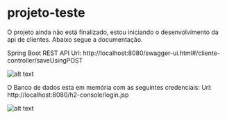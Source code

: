 # projeto-teste


O projeto ainda não está finalizado, estou iniciando o desenvolvimento da api de clientes. Abaixo segue a documentação.


Spring Boot REST API
Url: http://localhost:8080/swagger-ui.html#/cliente-controller/saveUsingPOST


![alt text](https://github.com/DaniloSoares0/projeto-teste/blob/master/src/main/resources/img/ssd.JPG)


O Banco de dados esta em memória com as seguintes credenciais:
Url: http://localhost:8080/h2-console/login.jsp


![alt text](https://github.com/DaniloSoares0/projeto-teste/blob/master/src/main/resources/img/gb.JPG)
